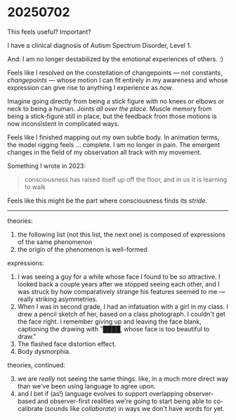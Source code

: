 # 20250702

This feels useful? Important?

I have a clinical diagnosis of Autism Spectrum Disorder, Level 1.

And: I am no longer destabilized by the emotional experiences of others. :)

Feels like I resolved on the constellation of changepoints — not constants, _changepoints_ — whose motion I can fit entirely in my awareness and whose expression can give rise to anything I experience as _now_.

Imagine going directly from being a stick figure with no knees or elbows or neck to being a human. Joints _all over the place_. Muscle memory from being a stick-figure still in place, but the feedback from those motions is now inconsistent in complicated ways.

Feels like I finished mapping out my own subtle body. In animation terms, the model rigging feels ... complete. I am no longer in pain. The emergent changes in the field of my observation all track with my movement.

Something I wrote in 2023:

> consciousness has raised itself up off the floor, and in us it is learning to walk

Feels like this might be the part where consciousness finds its _stride_.

***

theories:

1. the following list (not this list, the next one) is composed of expressions of the same phenomenon
2. the origin of the phenomenon is well-formed

expressions:

1. I was seeing a guy for a while whose face I found to be _so_ attractive. I looked back a couple years after we stopped seeing each other, and I was struck by how comparatively strange his features seemed to me — really striking asymmetries.
2. When I was in second grade, I had an infatuation with a girl in my class. I drew a pencil sketch of her, based on a class photograph. I couldn't get the face right. I remember giving up and leaving the face blank, captioning the drawing with "████, whose face is too beautiful to draw."
3. The flashed face distortion effect.
4. Body dysmorphia.

theories, continued:

3. we are _really_ not seeing the same things. like, in a much more direct way than we've been using language to agree upon.
4. and I bet if (as!) language evolves to support overlapping observer-based and observer-first realities we're going to start being able to co-calibrate (sounds like _collaborate_) in ways we don't have words for yet.
